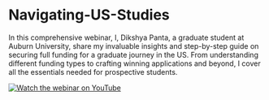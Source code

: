# Navigating-US-Studies

In this comprehensive webinar, I, Dikshya Panta, a graduate student at Auburn University, share my invaluable insights and step-by-step guide on securing full funding for a graduate journey in the US. From understanding different funding types to crafting winning applications and beyond, I cover all the essentials needed for prospective students.



[![Watch the webinar on YouTube](http://img.youtube.com/vi/FWQwvvcXqOs/0.jpg)](http://www.youtube.com/watch?v=FWQwvvcXqOs)
